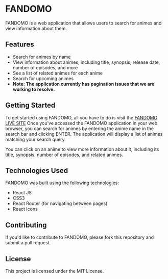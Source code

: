 # FANDOMO

FANDOMO is a web application that allows users to search for animes and view information about them.

## Features

- Search for animes by name
- View information about animes, including title, synopsis, release date, number of episodes, and more
- See a list of related animes for each anime
- Search for upcoming animes
- **Note: The application currently has pagination issues that we are working to resolve.**

## Getting Started

To get started using FANDOMO, all you have to do is visit the [FANDOMO LIVE SITE](https://fandomo.netlify.app)
Once you've accessed the FANDOMO application in your web browser, you can search for animes by entering the anime name in the search bar and clicking ENTER. The application will display a list of animes matching your search query.

You can click on an anime to view more information about it, including its title, synopsis, number of episodes, and related animes.

## Technologies Used

FANDOMO was built using the following technologies:

- React JS
- CSS3
- React Router (for navigating between pages)
- React Icons

## Contributing

If you'd like to contribute to FANDOMO, please fork this repository and submit a pull request.

## License

This project is licensed under the MIT License.
